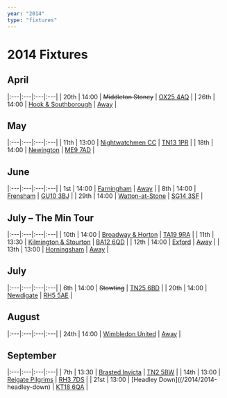 ```yaml
---
year: "2014"
type: "fixtures"
---
```


# 2014 Fixtures

## April

|:---|:---|:---|:---|
| 20th | 14:00 | <del>Middleton Stoney</del> | [OX25 4AQ](https//goo.gl/maps/2oHFhgW7cVt) |
| 26th | 14:00 | [Hook & Southborough](/2014/2014-hook-and-southborough) | [Away](https://goo.gl/maps/VlJHS) |

## May

|:---|:---|:---|:---|
| 11th | 13:00 | [Nightwatchmen CC](/2014/2014-nightwatchmen) | [TN13 1PR](https://goo.gl/maps/JefoWDSusHs) |
| 18th | 14:00 | [Newington](/2014/2014-newington) | [ME9 7AD](https://goo.gl/maps/KKqTC) |

## June

|:---|:---|:---|:---|
| 1st | 14:00 | [Farningham](/2014/2014-farningham) | [Away]() |
| 8th | 14:00 | [Frensham](/2014/2014-frensham) | [GU10 3BJ](https//goo.gl/maps/xBUZvPU1vnK2) |
| 29th | 14:00 | [Watton-at-Stone](/2014/2014-watton-at-stone) | [SG14 3SF](https://goo.gl/maps/2oHFhgW7cVt) |

## July – The Min Tour

|:---|:---|:---|:---|
| 10th | 14:00 | [Broadway & Horton](/2014/2014-broadway-and-horton) | [TA19 9RA](https//goo.gl/maps/hVamJL8if6v) |
| 11th | 13:30 | [Kilmington & Stourton](/2015/2015-kilmington-and-stourton) | [BA12 6QD](https://goo.gl/maps/6q53XChZh9A2) |
| 12th | 14:00 | [Exford](/2014/2014-exford) | [Away](https://goo.gl/maps/bwQRa9B88LK6vCh66) |
| 13th | 13:00 | [Horningsham](/2014/2014-horningsham) | [Away](https://goo.gl/maps/VgYPJsp3uXvpTPv97) |

## July

|:---|:---|:---|:---|
| 6th | 14:00 | <del>Stowting</del> | [TN25 6BD](https//goo.gl/maps/5KNmaMe6Wb422) |
| 20th | 14:00 | [Newdigate](/2014/2014-newdigate) | [RH5 5AE](http://goo.gl/maps/2RKzj) |


## August

|:---|:---|:---|:---|
| 24th | 14:00 | [Wimbledon United](/2014/2014-wimbledon-united) | [Away]() |


## September

|:---|:---|:---|:---|
| 7th | 13:30 | [Brasted Invicta](/2014/2014-brasted-invicta) | [TN2 5BW](http://maps.apple.com/?q=51.122742,0.285469&sspn=0.007606,0.014852&sll=51.122742,0.285469) |
| 14th | 13:00 | [Reigate Pilgrims](/2014/2014-reigate-pilgrims) | [RH3 7DS](https//goo.gl/maps/APtKSjuaQ5v) |
| 21st | 13:00 | [Headley Down]((/2014/2014-headley-down) | [KT18 6QA](https://goo.gl/maps/pn4ojVfCN722) |
